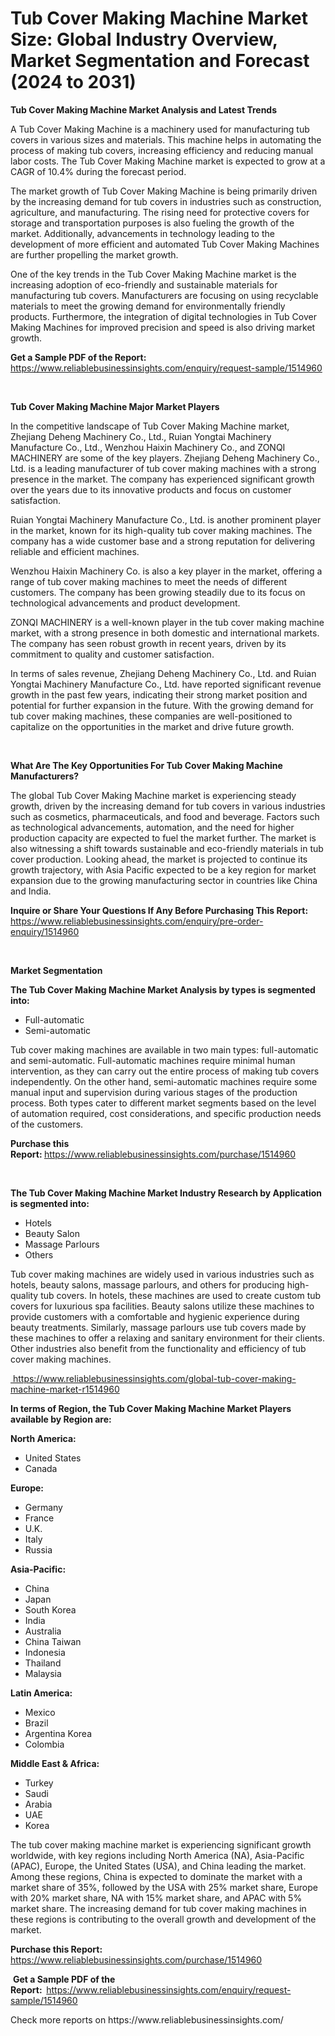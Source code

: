 <p><h1>Tub Cover Making Machine Market Size: Global Industry Overview, Market Segmentation and Forecast (2024 to 2031)</h1></p><p><strong>Tub Cover Making Machine Market Analysis and Latest Trends</strong></p>
<p><p>A Tub Cover Making Machine is a machinery used for manufacturing tub covers in various sizes and materials. This machine helps in automating the process of making tub covers, increasing efficiency and reducing manual labor costs. The Tub Cover Making Machine market is expected to grow at a CAGR of 10.4% during the forecast period.</p><p>The market growth of Tub Cover Making Machine is being primarily driven by the increasing demand for tub covers in industries such as construction, agriculture, and manufacturing. The rising need for protective covers for storage and transportation purposes is also fueling the growth of the market. Additionally, advancements in technology leading to the development of more efficient and automated Tub Cover Making Machines are further propelling the market growth.</p><p>One of the key trends in the Tub Cover Making Machine market is the increasing adoption of eco-friendly and sustainable materials for manufacturing tub covers. Manufacturers are focusing on using recyclable materials to meet the growing demand for environmentally friendly products. Furthermore, the integration of digital technologies in Tub Cover Making Machines for improved precision and speed is also driving market growth.</p></p>
<p><strong>Get a Sample PDF of the Report:&nbsp;</strong> <a href="https://www.reliablebusinessinsights.com/enquiry/request-sample/1514960">https://www.reliablebusinessinsights.com/enquiry/request-sample/1514960</a></p>
<p>&nbsp;</p>
<p><strong>Tub Cover Making Machine Major Market Players</strong></p>
<p><p>In the competitive landscape of Tub Cover Making Machine market, Zhejiang Deheng Machinery Co., Ltd., Ruian Yongtai Machinery Manufacture Co., Ltd., Wenzhou Haixin Machinery Co., and ZONQI MACHINERY are some of the key players. Zhejiang Deheng Machinery Co., Ltd. is a leading manufacturer of tub cover making machines with a strong presence in the market. The company has experienced significant growth over the years due to its innovative products and focus on customer satisfaction.</p><p>Ruian Yongtai Machinery Manufacture Co., Ltd. is another prominent player in the market, known for its high-quality tub cover making machines. The company has a wide customer base and a strong reputation for delivering reliable and efficient machines.</p><p>Wenzhou Haixin Machinery Co. is also a key player in the market, offering a range of tub cover making machines to meet the needs of different customers. The company has been growing steadily due to its focus on technological advancements and product development.</p><p>ZONQI MACHINERY is a well-known player in the tub cover making machine market, with a strong presence in both domestic and international markets. The company has seen robust growth in recent years, driven by its commitment to quality and customer satisfaction.</p><p>In terms of sales revenue, Zhejiang Deheng Machinery Co., Ltd. and Ruian Yongtai Machinery Manufacture Co., Ltd. have reported significant revenue growth in the past few years, indicating their strong market position and potential for further expansion in the future. With the growing demand for tub cover making machines, these companies are well-positioned to capitalize on the opportunities in the market and drive future growth.</p></p>
<p>&nbsp;</p>
<p><strong>What Are The Key Opportunities For Tub Cover Making Machine Manufacturers?</strong></p>
<p><p>The global Tub Cover Making Machine market is experiencing steady growth, driven by the increasing demand for tub covers in various industries such as cosmetics, pharmaceuticals, and food and beverage. Factors such as technological advancements, automation, and the need for higher production capacity are expected to fuel the market further. The market is also witnessing a shift towards sustainable and eco-friendly materials in tub cover production. Looking ahead, the market is projected to continue its growth trajectory, with Asia Pacific expected to be a key region for market expansion due to the growing manufacturing sector in countries like China and India.</p></p>
<p><strong>Inquire or Share Your Questions If Any Before Purchasing This Report:</strong> <a href="https://www.reliablebusinessinsights.com/enquiry/pre-order-enquiry/1514960">https://www.reliablebusinessinsights.com/enquiry/pre-order-enquiry/1514960</a></p>
<p>&nbsp;</p>
<p><strong>Market Segmentation</strong></p>
<p><strong>The Tub Cover Making Machine Market Analysis by types is segmented into:</strong></p>
<p><ul><li>Full-automatic</li><li>Semi-automatic</li></ul></p>
<p><p>Tub cover making machines are available in two main types: full-automatic and semi-automatic. Full-automatic machines require minimal human intervention, as they can carry out the entire process of making tub covers independently. On the other hand, semi-automatic machines require some manual input and supervision during various stages of the production process. Both types cater to different market segments based on the level of automation required, cost considerations, and specific production needs of the customers.</p></p>
<p><strong>Purchase this Report:&nbsp;</strong><a href="https://www.reliablebusinessinsights.com/purchase/1514960">https://www.reliablebusinessinsights.com/purchase/1514960</a></p>
<p>&nbsp;</p>
<p><strong>The Tub Cover Making Machine Market Industry Research by Application is segmented into:</strong></p>
<p><ul><li>Hotels</li><li>Beauty Salon</li><li>Massage Parlours</li><li>Others</li></ul></p>
<p><p>Tub cover making machines are widely used in various industries such as hotels, beauty salons, massage parlours, and others for producing high-quality tub covers. In hotels, these machines are used to create custom tub covers for luxurious spa facilities. Beauty salons utilize these machines to provide customers with a comfortable and hygienic experience during beauty treatments. Similarly, massage parlours use tub covers made by these machines to offer a relaxing and sanitary environment for their clients. Other industries also benefit from the functionality and efficiency of tub cover making machines.</p></p>
<p><a href="https://www.reliablebusinessinsights.com/global-tub-cover-making-machine-market-r1514960">&nbsp;https://www.reliablebusinessinsights.com/global-tub-cover-making-machine-market-r1514960</a></p>
<p><strong>In terms of Region, the Tub Cover Making Machine Market Players available by Region are:</strong></p>
<p>
    <p> <strong> North America: </strong>
        <ul>
            <li>United States</li>
            <li>Canada</li>
        </ul>
        </p> 
    <p> <strong> Europe: </strong>
        <ul>
            <li>Germany</li>
            <li>France</li>
            <li>U.K.</li>
            <li>Italy</li>
            <li>Russia</li>
        </ul>
        </p> 
    <p> <strong> Asia-Pacific: </strong>
        <ul>
            <li>China</li>
            <li>Japan</li>
            <li>South Korea</li>
            <li>India</li>
            <li>Australia</li>
            <li>China Taiwan</li>
            <li>Indonesia</li>
            <li>Thailand</li>
            <li>Malaysia</li>
        </ul>
        </p> 
    <p> <strong> Latin America: </strong>
        <ul>
            <li>Mexico</li>
            <li>Brazil</li>
            <li>Argentina Korea</li>
            <li>Colombia</li>
        </ul>
        </p> 
    <p> <strong> Middle East & Africa: </strong>
        <ul>
            <li>Turkey</li>
            <li>Saudi</li>
            <li>Arabia</li>
            <li>UAE</li>
            <li>Korea</li>
        </ul>
    </p>
    </p>
<p><p>The tub cover making machine market is experiencing significant growth worldwide, with key regions including North America (NA), Asia-Pacific (APAC), Europe, the United States (USA), and China leading the market. Among these regions, China is expected to dominate the market with a market share of 35%, followed by the USA with 25% market share, Europe with 20% market share, NA with 15% market share, and APAC with 5% market share. The increasing demand for tub cover making machines in these regions is contributing to the overall growth and development of the market.</p></p>
<p><strong>Purchase this Report: </strong><a href="https://www.reliablebusinessinsights.com/purchase/1514960">https://www.reliablebusinessinsights.com/purchase/1514960</a></p>
<p>&nbsp;<strong>Get a Sample PDF of the Report:&nbsp;&nbsp;</strong><a href="https://www.reliablebusinessinsights.com/enquiry/request-sample/1514960">https://www.reliablebusinessinsights.com/enquiry/request-sample/1514960</a></p>
<p><strong></strong></p>
<p>Check more reports on https://www.reliablebusinessinsights.com/</p>